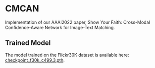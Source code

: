 # CMCAN

Implementation of our AAAI2022 paper, Show Your Faith: Cross-Modal Confidence-Aware Network for Image-Text Matching.

## Trained Model
The model trained on the Flickr30K dataset is available here: [checkpoint_f30k_c499.3.pth](https://drive.google.com/file/d/1x89dKj87PZh1Ke-hfxlU94ui6T7fdk31/view?usp=drive_link).

